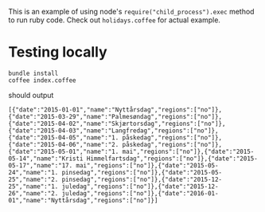 This is an example of using node's `require("child_process").exec` method to run ruby code. Check out `holidays.coffee` for actual example.

# Testing locally

`bundle install`  
`coffee index.coffee`  

should output  

```
[{"date":"2015-01-01","name":"Nyttårsdag","regions":["no"]},{"date":"2015-03-29","name":"Palmesøndag","regions":["no"]},{"date":"2015-04-02","name":"Skjærtorsdag","regions":["no"]},{"date":"2015-04-03","name":"Langfredag","regions":["no"]},{"date":"2015-04-05","name":"1. påskedag","regions":["no"]},{"date":"2015-04-06","name":"2. påskedag","regions":["no"]},{"date":"2015-05-01","name":"1. mai","regions":["no"]},{"date":"2015-05-14","name":"Kristi Himmelfartsdag","regions":["no"]},{"date":"2015-05-17","name":"17. mai","regions":["no"]},{"date":"2015-05-24","name":"1. pinsedag","regions":["no"]},{"date":"2015-05-25","name":"2. pinsedag","regions":["no"]},{"date":"2015-12-25","name":"1. juledag","regions":["no"]},{"date":"2015-12-26","name":"2. juledag","regions":["no"]},{"date":"2016-01-01","name":"Nyttårsdag","regions":["no"]}]
```
